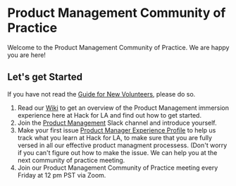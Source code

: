 # Product Management Community of Practice 

Welcome to the Product Management Community of Practice. We are happy you are here!

## Let's get Started

If you have not read the [Guide for New Volunteers](https://www.hackforla.org/getting-started), please do so.  

1. Read our [Wiki](https://github.com/hackforla/product-management/wiki) to get an overview of the Product Management immersion experience here at Hack for LA and find out how to get started.
1. Join the [Product Management](https://hackforla.slack.com/archives/C010LNXH2JY) Slack channel and introduce yourself.
1. Make your first issue [Product Manager Experience Profile](https://github.com/hackforla/product-management/issues/new?assignees=&labels=feature%3A+experience+profile&template=product-manager-experience-profile.md&title=Experience+Profile%3A+%5BYour+Name%5D) to help us track what you learn at Hack for LA, to make sure that you are fully versed in all our effective product managment processess.  (Don't worry if you can't figure out how to make the issue.  We can help you at the next community of practice meeting.
1. Join our Product Management Community of Practice meeting every Friday at 12 pm PST via Zoom.
